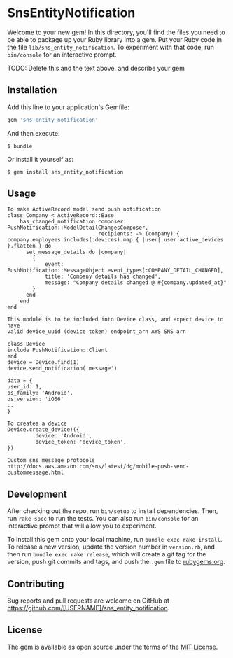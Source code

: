 # SnsEntityNotification

Welcome to your new gem! In this directory, you'll find the files you need to be able to package up your Ruby library into a gem. Put your Ruby code in the file `lib/sns_entity_notification`. To experiment with that code, run `bin/console` for an interactive prompt.

TODO: Delete this and the text above, and describe your gem

## Installation

Add this line to your application's Gemfile:

```ruby
gem 'sns_entity_notification'
```

And then execute:

    $ bundle

Or install it yourself as:

    $ gem install sns_entity_notification

## Usage

    To make ActiveRecord model send push notification
    class Company < ActiveRecord::Base
        has_changed_notification composer: PushNotification::ModelDetailChangesComposer,
                                 recipients: -> (company) { company.employees.includes(:devices).map { |user| user.active_devices }.flatten } do
          set_message_details do |company|
            {
                event: PushNotification::MessageObject.event_types[:COMPANY_DETAIL_CHANGED],
                title: 'Company details has changed',
                message: "Company details changed @ #{company.updated_at}"
            }
          end
        end
    end

    This module is to be included into Device class, and expect device to have
    valid device_uuid (device token) endpoint_arn AWS SNS arn

    class Device
    include PushNotification::Client
    end
    device = Device.find(1)
    device.send_notification('message')

    data = {
    user_id: 1,
    os_family: 'Android',
    os_version: 'iOS6'
    ..
    }

    To createa a device
    Device.create_device!({
             device: 'Android',
             device_token: 'device_token',
    })

    Custom sns message protocols
    http://docs.aws.amazon.com/sns/latest/dg/mobile-push-send-custommessage.html

## Development

After checking out the repo, run `bin/setup` to install dependencies. Then, run `rake spec` to run the tests. You can also run `bin/console` for an interactive prompt that will allow you to experiment.

To install this gem onto your local machine, run `bundle exec rake install`. To release a new version, update the version number in `version.rb`, and then run `bundle exec rake release`, which will create a git tag for the version, push git commits and tags, and push the `.gem` file to [rubygems.org](https://rubygems.org).

## Contributing

Bug reports and pull requests are welcome on GitHub at https://github.com/[USERNAME]/sns_entity_notification.


## License

The gem is available as open source under the terms of the [MIT License](http://opensource.org/licenses/MIT).

